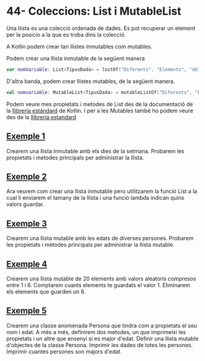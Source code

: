 # 44- Coleccions: List i MutableList

Una llista es una colecció ordenada de dades. Es pot recuperar un element per la posicio a la que es troba dins la colecció.

A Kotlin podem crear tan llistes inmutables com mutables. 

Podem crear una llista inmutable de la següent manera

```kotlin
var nomVariable: List<TipusDada> = lostOf("Diferents", "Elements", "de", "la", "llista")
```

D'altra banda, podem crear llistes mutables, de la següent manera.

```kotlin
val nomvariable: MutableList<TipusDada> = mutableListOf("Diferents", "Elements", "de", "la", "llista")
```

Podem veure mes propietats i metodes de List des de la documentació de la [llibreria estándard](https://kotlinlang.org/api/latest/jvm/stdlib/kotlin.collections/-list/) de Kotlin. I per a les Mutables també ho podem veure des de la [llibreria estandard](https://kotlinlang.org/api/latest/jvm/stdlib/kotlin.collections/-mutable-list/)

## [Exemple 1](https://github.com/marcmoiagese/curskotlin/blob/master/44-Coleccions_List_i_MutableList/Exemple1/src/main/kotlin/Main.kt)

Crearem una llista inmutable amb els dies de la setmana. Probarem les propietats i metodes principals per administrar la llista.

## [Exemple 2](https://github.com/marcmoiagese/curskotlin/blob/master/44-Coleccions_List_i_MutableList/Exemple2/src/main/kotlin/Main.kt)

Ara veurem com crear una llista inmutable pero utilitzarem la funció  List a la cual li enviarem el tamany de la llista i una funció lambda indican quins valors guardar.

## [Exemple 3](https://github.com/marcmoiagese/curskotlin/blob/master/44-Coleccions_List_i_MutableList/Exemple3/src/main/kotlin/Main.kt)

Crearem una llista mutable amb les edats de diverses persones. Probarem les propietats i mètodes principals per administrar la llista mutable.

## [Exemple 4](https://github.com/marcmoiagese/curskotlin/blob/master/44-Coleccions_List_i_MutableList/Exemple4/src/main/kotlin/Main.kt)

Crearem una llista mutable de 20 elements amb valors aleatoris compresos entre 1 i 6. Comptarem cuants elements te guardats el valor 1. Eliminarem els elements que guarden un 6.

## [Exemple 5](https://github.com/marcmoiagese/curskotlin/blob/master/44-Coleccions_List_i_MutableList/Exemple5/src/main/kotlin/Main.kt)

Crearem una classe anomenada Persona que tindra com a propietats el seu nom i edat. A més a més, definirem dos metodes, un que imprimeixi les propietats i un altre que ensenyi si es major d'edat.
Definir una llista mutable d'objectes de la classe Persona.
Imprimir les dades de totes les persones.
Imprimir cuantes persones son majors d'edat.
